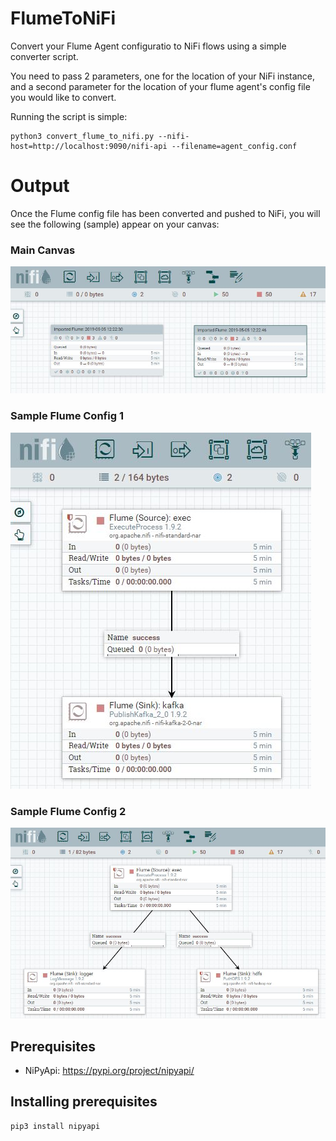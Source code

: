 # FlumeToNiFi
Convert your Flume Agent configuratio to NiFi flows using a simple converter script. 

You need to pass 2 parameters, one for the location of your NiFi instance, and a second parameter for the location of your flume agent's config file you would like to convert. 

Running the script is simple:
```
python3 convert_flume_to_nifi.py --nifi-host=http://localhost:9090/nifi-api --filename=agent_config.conf
```

# Output
Once the Flume config file has been converted and pushed to NiFi, you will see the following (sample) appear on your canvas:

### Main Canvas
![alt text](https://github.com/willie-engelbrecht/FlumeToNiFi/blob/master/images/NiFi-img1.JPG "Sample NiFi Canvas")


### Sample Flume Config 1
![alt text](https://github.com/willie-engelbrecht/FlumeToNiFi/blob/master/images/NiFi-img3.JPG "Sample NiFi Agent Config 1")


### Sample Flume Config 2
![alt text](https://github.com/willie-engelbrecht/FlumeToNiFi/blob/master/images/NiFi-img2.JPG "Sample NiFi Agent Config 2")



## Prerequisites
* NiPyApi: https://pypi.org/project/nipyapi/

## Installing prerequisites
```
pip3 install nipyapi
```
